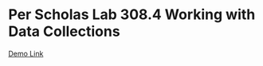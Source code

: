 # Per Scholas Lab 308.4 Working with Data Collections

[Demo Link](https://jordles.github.io/Per-Scholas-Lab-308.4/)
